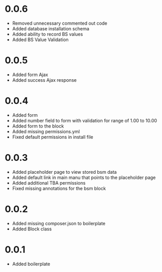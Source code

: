 # 0.0.6
- Removed unnecessary commented out code
- Added database installation schema
- Added ability to record BS values
- Added BS Value Validation

# 0.0.5
- Added form Ajax
- Added success Ajax response

# 0.0.4
- Added form
- Added number field to form with validation for range of 1.00 to 10.00
- Added form to the block
- Added missing permissions.yml
- Fixed default permissions in install file

# 0.0.3
- Added placeholder page to view stored bsm data
- Added default link in main manu that points to the placeholder page
- Added additional TBA permissions
- Fixed missing annotations for the bsm block

# 0.0.2
- Added missing composer.json to boilerplate
- Added Block class

# 0.0.1
- Added boilerplate
